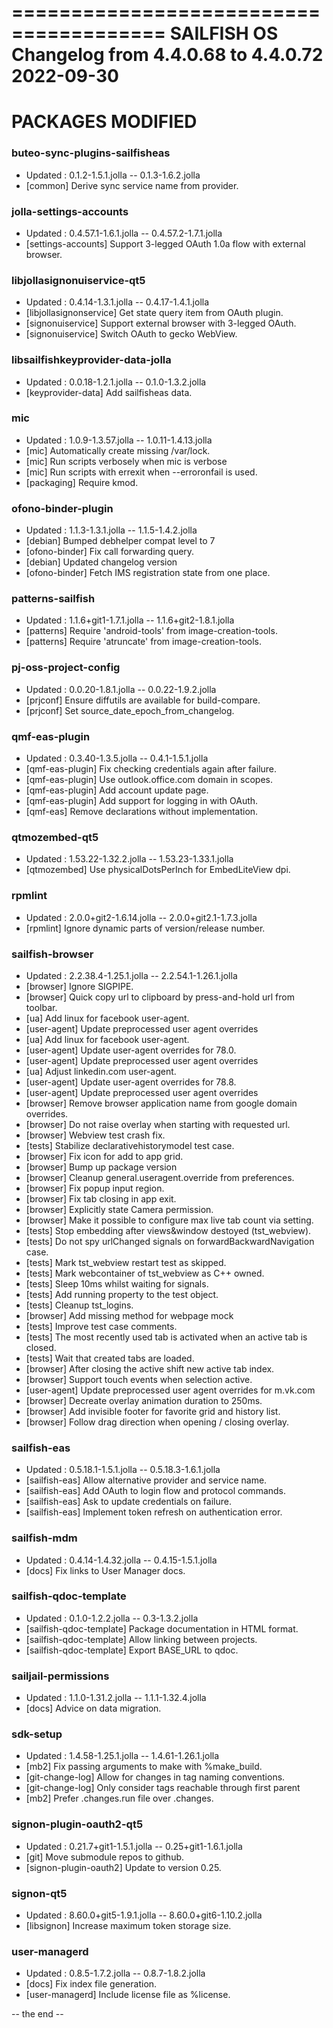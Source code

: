 =======================================
SAILFISH OS
Changelog from 4.4.0.68 to 4.4.0.72
2022-09-30
=======================================
# PACKAGES MODIFIED

### buteo-sync-plugins-sailfisheas
- Updated : 0.1.2-1.5.1.jolla -- 0.1.3-1.6.2.jolla
- [common] Derive sync service name from provider.
### jolla-settings-accounts
- Updated : 0.4.57.1-1.6.1.jolla -- 0.4.57.2-1.7.1.jolla
- [settings-accounts] Support 3-legged OAuth 1.0a flow with external browser.
### libjollasignonuiservice-qt5
- Updated : 0.4.14-1.3.1.jolla -- 0.4.17-1.4.1.jolla
- [libjollasignonservice] Get state query item from OAuth plugin.
- [signonuiservice] Support external browser with 3-legged OAuth.
- [signonuiservice] Switch OAuth to gecko WebView.
### libsailfishkeyprovider-data-jolla
- Updated : 0.0.18-1.2.1.jolla -- 0.1.0-1.3.2.jolla
- [keyprovider-data] Add sailfisheas data.
### mic
- Updated : 1.0.9-1.3.57.jolla -- 1.0.11-1.4.13.jolla
- [mic] Automatically create missing /var/lock.
- [mic] Run scripts verbosely when mic is verbose
- [mic] Run scripts with errexit when --erroronfail is used.
- [packaging] Require kmod.
### ofono-binder-plugin
- Updated : 1.1.3-1.3.1.jolla -- 1.1.5-1.4.2.jolla
- [debian] Bumped debhelper compat level to 7
- [ofono-binder] Fix call forwarding query.
- [debian] Updated changelog version
- [ofono-binder] Fetch IMS registration state from one place.
### patterns-sailfish
- Updated : 1.1.6+git1-1.7.1.jolla -- 1.1.6+git2-1.8.1.jolla
- [patterns] Require 'android-tools' from image-creation-tools.
- [patterns] Require 'atruncate' from image-creation-tools.
### pj-oss-project-config
- Updated : 0.0.20-1.8.1.jolla -- 0.0.22-1.9.2.jolla
- [prjconf] Ensure diffutils are available for build-compare.
- [prjconf] Set source_date_epoch_from_changelog.
### qmf-eas-plugin
- Updated : 0.3.40-1.3.5.jolla -- 0.4.1-1.5.1.jolla
- [qmf-eas-plugin] Fix checking credentials again after failure.
- [qmf-eas-plugin] Use outlook.office.com domain in scopes.
- [qmf-eas-plugin] Add account update page.
- [qmf-eas-plugin] Add support for logging in with OAuth.
- [qmf-eas] Remove declarations without implementation.
### qtmozembed-qt5
- Updated : 1.53.22-1.32.2.jolla -- 1.53.23-1.33.1.jolla
- [qtmozembed] Use physicalDotsPerInch for EmbedLiteView dpi.
### rpmlint
- Updated : 2.0.0+git2-1.6.14.jolla -- 2.0.0+git2.1-1.7.3.jolla
- [rpmlint] Ignore dynamic parts of version/release number.
### sailfish-browser
- Updated : 2.2.38.4-1.25.1.jolla -- 2.2.54.1-1.26.1.jolla
- [browser] Ignore SIGPIPE. 
- [browser] Quick copy url to clipboard by press-and-hold url from toolbar. 
- [ua] Add linux for facebook user-agent. 
- [user-agent] Update preprocessed user agent overrides
- [ua] Add linux for facebook user-agent. 
- [user-agent] Update user-agent overrides for 78.0. 
- [user-agent] Update preprocessed user agent overrides
- [ua] Adjust linkedin.com user-agent. 
- [user-agent] Update user-agent overrides for 78.8. 
- [user-agent] Update preprocessed user agent overrides
- [browser] Remove browser application name from google domain overrides. 
- [browser] Do not raise overlay when starting with requested url. 
- [browser] Webview test crash fix. 
- [tests] Stabilize declarativehistorymodel test case. 
- [browser] Fix icon for add to app grid. 
- [browser] Bump up package version
- [browser] Cleanup general.useragent.override from preferences. 
- [browser] Fix popup input region. 
- [browser] Fix tab closing in app exit. 
- [browser] Explicitly state Camera permission. 
- [browser] Make it possible to configure max live tab count via setting. 
- [tests] Stop embedding after views&window destoyed (tst_webview). 
- [tests] Do not spy urlChanged signals on forwardBackwardNavigation case. 
- [tests] Mark tst_webview restart test as skipped. 
- [tests] Mark webcontainer of tst_webview as C++ owned. 
- [tests] Sleep 10ms whilst waiting for signals. 
- [tests] Add running property to the test object. 
- [tests] Cleanup tst_logins. 
- [browser] Add missing method for webpage mock
- [tests] Improve test case comments. 
- [tests] The most recently used tab is activated when an active tab is closed. 
- [tests] Wait that created tabs are loaded. 
- [browser] After closing the active shift new active tab index. 
- [browser] Support touch events when selection active. 
- [user-agent] Update preprocessed user agent overrides for m.vk.com
- [browser] Decreate overlay animation duration to 250ms. 
- [browser] Add invisible footer for favorite grid and history list. 
- [browser] Follow drag direction when opening / closing overlay. 
### sailfish-eas
- Updated : 0.5.18.1-1.5.1.jolla -- 0.5.18.3-1.6.1.jolla
- [sailfish-eas] Allow alternative provider and service name.
- [sailfish-eas] Add OAuth to login flow and protocol commands.
- [sailfish-eas] Ask to update credentials on failure.
- [sailfish-eas] Implement token refresh on authentication error.
### sailfish-mdm
- Updated : 0.4.14-1.4.32.jolla -- 0.4.15-1.5.1.jolla
- [docs] Fix links to User Manager docs.
### sailfish-qdoc-template
- Updated : 0.1.0-1.2.2.jolla -- 0.3-1.3.2.jolla
- [sailfish-qdoc-template] Package documentation in HTML format.
- [sailfish-qdoc-template] Allow linking between projects.
- [sailfish-qdoc-template] Export BASE_URL to qdoc.
### sailjail-permissions
- Updated : 1.1.0-1.31.2.jolla -- 1.1.1-1.32.4.jolla
- [docs] Advice on data migration.
### sdk-setup
- Updated : 1.4.58-1.25.1.jolla -- 1.4.61-1.26.1.jolla
- [mb2] Fix passing arguments to make with %make_build.
- [git-change-log] Allow for changes in tag naming conventions.
- [git-change-log] Only consider tags reachable through first parent
- [mb2] Prefer .changes.run file over .changes.
### signon-plugin-oauth2-qt5
- Updated : 0.21.7+git1-1.5.1.jolla -- 0.25+git1-1.6.1.jolla
- [git] Move submodule repos to github.
- [signon-plugin-oauth2] Update to version 0.25.
### signon-qt5
- Updated : 8.60.0+git5-1.9.1.jolla -- 8.60.0+git6-1.10.2.jolla
- [libsignon] Increase maximum token storage size.
### user-managerd
- Updated : 0.8.5-1.7.2.jolla -- 0.8.7-1.8.2.jolla
- [docs] Fix index file generation.
- [user-managerd] Include license file as %license.

-- the end --